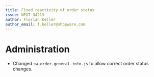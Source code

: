 ```yaml
---
title: Fixed reactivity of order status
issue: NEXT-34213
author: Florian Keller
author_email: f.keller@shopware.com
---
```

# Administration
* Changed `sw-order-general-info.js` to allow correct order status changes. 

